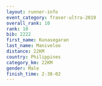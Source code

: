 ```yaml
---
layout: runner-info 
event_category: fraser-ultra-2019 
overall_rank: 10
rank: 10
bib: 2222
first_name: Kunasegaran
last_name: Maniveloo
distance: 22KM
country: Philippines
category_km: 22KM
gender: Male
finish_time: 2-38-02
---
```


